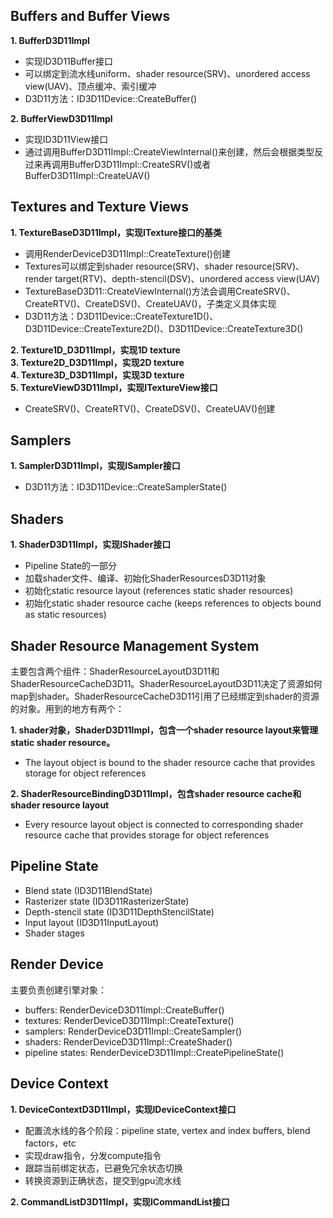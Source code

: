 ## Buffers and Buffer Views  
**1. BufferD3D11Impl**  
* 实现ID3D11Buffer接口  
* 可以绑定到流水线uniform、shader resource(SRV)、unordered access view(UAV)、顶点缓冲、索引缓冲  
* D3D11方法：ID3D11Device::CreateBuffer()  

**2. BufferViewD3D11Impl**  
* 实现ID3D11View接口  
* 通过调用BufferD3D11Impl::CreateViewInternal()来创建，然后会根据类型反过来再调用BufferD3D11Impl::CreateSRV()或者BufferD3D11Impl::CreateUAV()  

## Textures and Texture Views  
**1. TextureBaseD3D11Impl，实现ITexture接口的基类**  
* 调用RenderDeviceD3D11Impl::CreateTexture()创建  
* Textures可以绑定到shader resource(SRV)、shader resource(SRV)、render target(RTV)、depth-stencil(DSV)、unordered access view(UAV)  
* TextureBaseD3D11::CreateViewInternal()方法会调用CreateSRV()、CreateRTV()、CreateDSV()、CreateUAV()，子类定义具体实现  
* D3D11方法：D3D11Device::CreateTexture1D()、D3D11Device::CreateTexture2D()、D3D11Device::CreateTexture3D()


**2. Texture1D_D3D11Impl，实现1D texture**  
**3. Texture2D_D3D11Impl，实现2D texture**  
**4. Texture3D_D3D11Impl，实现3D texture**  
**5. TextureViewD3D11Impl，实现ITextureView接口**  
* CreateSRV()、CreateRTV()、CreateDSV()、CreateUAV()创建  

## Samplers  
**1. SamplerD3D11Impl，实现ISampler接口**  
* D3D11方法：ID3D11Device::CreateSamplerState()  

## Shaders  
**1. ShaderD3D11Impl，实现IShader接口**  
* Pipeline State的一部分  
* 加载shader文件、编译、初始化ShaderResourcesD3D11对象  
* 初始化static resource layout (references static shader resources)
* 初始化static shader resource cache (keeps references to objects bound as static resources)  

## Shader Resource Management System  
主要包含两个组件：ShaderResourceLayoutD3D11和ShaderResourceCacheD3D11。ShaderResourceLayoutD3D11决定了资源如何map到shader。ShaderResourceCacheD3D11引用了已经绑定到shader的资源的对象。用到的地方有两个：  

**1. shader对象，ShaderD3D11Impl，包含一个shader resource layout来管理static shader resource。**  
* The layout object is bound to the shader resource cache that provides storage for object references  

**2. ShaderResourceBindingD3D11Impl，包含shader resource cache和shader resource layout**  
* Every resource layout object is connected to corresponding shader resource cache that provides storage for object references  

## Pipeline State  
* Blend state (ID3D11BlendState)  
* Rasterizer state (ID3D11RasterizerState)  
* Depth-stencil state (ID3D11DepthStencilState)  
* Input layout (ID3D11InputLayout)  
* Shader stages  

## Render Device  

主要负责创建引擎对象：  
* buffers: RenderDeviceD3D11Impl::CreateBuffer()  
* textures: RenderDeviceD3D11Impl::CreateTexture()  
* samplers: RenderDeviceD3D11Impl::CreateSampler()  
* shaders: RenderDeviceD3D11Impl::CreateShader()  
* pipeline states: RenderDeviceD3D11Impl::CreatePipelineState()  

## Device Context  
**1. DeviceContextD3D11Impl，实现IDeviceContext接口**  
* 配置流水线的各个阶段：pipeline state, vertex and index buffers, blend factors，etc  
* 实现draw指令，分发compute指令  
* 跟踪当前绑定状态，已避免冗余状态切换  
* 转换资源到正确状态，提交到gpu流水线  

**2. CommandListD3D11Impl，实现ICommandList接口**  




